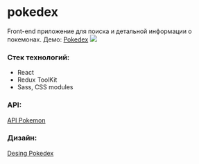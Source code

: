 # pokedex
Front-end приложение для поиска и детальной информации о покемонах. Демо: [Pokedex](https://pokedexpokemons.netlify.app/)
![](https://prnt.sc/52il57DrAcJ3)


### Стек технологий:
* React
* Redux ToolKit
* Sass, CSS modules

### API:
[API Pokemon](https://pokeapi.co/)

### Дизайн:
[Desing Pokedex](https://dribbble.com/shots/15128634-Pokemon-Pokedex-Website-Redesign-Concept)
